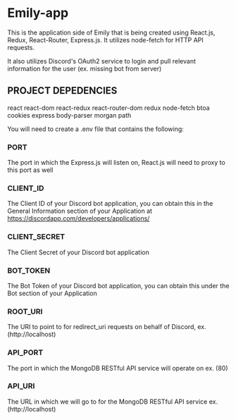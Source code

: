 # Emily-app
This is the application side of Emily that is being created using React.js, Redux, React-Router, Express.js.
It utilizes node-fetch for HTTP API requests.

It also utilizes Discord's OAuth2 service to login and pull relevant information for the user (ex. missing bot from server)

## PROJECT DEPEDENCIES
react
react-dom
react-redux
react-router-dom
redux
node-fetch
btoa
cookies
express
body-parser
morgan
path

You will need to create a .env file that contains the following:

### PORT
The port in which the Express.js will listen on, React.js will need to proxy to this port as well
### CLIENT_ID
The Client ID of your Discord bot application, you can obtain this in the General Information section of your Application at https://discordapp.com/developers/applications/
### CLIENT_SECRET
The Client Secret of your Discord bot application
### BOT_TOKEN
The Bot Token of your Discord bot application, you can obtain this under the Bot section of your Application
### ROOT_URI
The URI to point to for redirect_uri requests on behalf of Discord, ex. (http://localhost)
### API_PORT
The port in which the MongoDB RESTful API service will operate on ex. (80)
### API_URI
The URL in which we will go to for the MongoDB RESTful API service ex. (http://localhost)